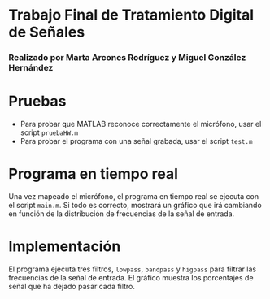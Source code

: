 # Trabajo Final de Tratamiento Digital de Señales

### Realizado por Marta Arcones Rodríguez y Miguel González Hernández

# Pruebas
- Para probar que MATLAB reconoce correctamente el micrófono, usar el script `pruebaHW.m`
- Para probar el programa con una señal grabada, usar el script `test.m`

# Programa en tiempo real
Una vez mapeado el micrófono, el programa en tiempo real se ejecuta con el script `main.m`.
Si todo es correcto, mostrará un gráfico que irá cambiando en función de la distribución de frecuencias de la señal de entrada.

# Implementación
El programa ejecuta tres filtros, `lowpass`, `bandpass` y `higpass` para filtrar las frecuencias de la señal de entrada.
El gráfico muestra los porcentajes de señal que ha dejado pasar cada filtro. 

